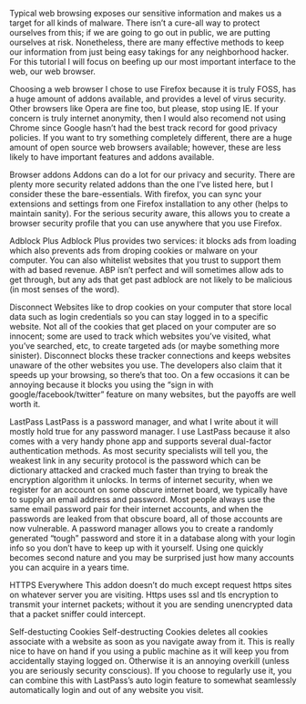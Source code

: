 
Typical web browsing exposes our sensitive information and makes us a target for all kinds of malware. There isn’t a cure-all way to protect ourselves from this; if we are going to go out in public, we are putting ourselves at risk. Nonetheless, there are many effective methods to keep our information from just being easy takings for any neighborhood hacker. For this tutorial I will focus on beefing up our most important interface to the web, our web browser.

Choosing a web browser
I chose to use Firefox because it is truly FOSS, has a huge amount of addons available, and provides a level of virus security. Other browsers like Opera are fine too, but please, stop using IE. If your concern is truly internet anonymity, then I would also recomend not using Chrome since Google hasn’t had the best track record for good privacy policies. If you want to try something completely different, there are a huge amount of open source web browsers available; however, these are less likely to have important features and addons available.

Browser addons
Addons can do a lot for our privacy and security. There are plenty more security related addons than the one I’ve listed here, but I consider these the bare-essentials. With firefox, you can sync your extensions and settings from one Firefox installation to any other (helps to maintain sanity). For the serious security aware, this allows you to create a browser security profile that you can use anywhere that you use Firefox.

Adblock Plus
Adblock Plus provides two services: it blocks ads from loading which also prevents ads from droping cookies or malware on your computer. You can also whitelist websites that you trust to support them with ad based revenue. ABP isn’t perfect and will sometimes allow ads to get through, but any ads that get past adblock are not likely to be malicious (in most senses of the word).

Disconnect
Websites like to drop cookies on your computer that store local data such as login credentials so you can stay logged in to a specific website. Not all of the cookies that get placed on your computer are so innocent; some are used to track which websites you’ve visited, what you’ve searched, etc, to create targeted ads (or maybe something more sinister). Disconnect blocks these tracker connections and keeps websites unaware of the other websites you use. The developers also claim that it speeds up your browsing, so there’s that too. On a few occasions it can be annoying because it blocks you using the “sign in with google/facebook/twitter” feature on many websites, but the payoffs are well worth it.

LastPass
LastPass is a password manager, and what I write about it will mostly hold true for any password manager. I use LastPass because it also comes with a very handy phone app and supports several dual-factor authentication methods. As most security specialists will tell you, the weakest link in any security protocol is the password which can be dictionary attacked and cracked much faster than trying to break the encryption algorithm it unlocks. In terms of internet security, when we register for an account on some obscure internet board, we typically have to supply an email address and password. Most people always use the same email password pair for their internet accounts, and when the passwords are leaked from that obscure board, all of those accounts are now vulnerable. A password manager allows you to create a randomly generated “tough” password and store it in a database along with your login info so you don’t have to keep up with it yourself. Using one quickly becomes second nature and you may be surprised just how many accounts you can acquire in a years time.

HTTPS Everywhere
This addon doesn’t do much except request https sites on whatever server you are visiting. Https uses ssl and tls encryption to transmit your internet packets; without it you are sending unencrypted data that a packet sniffer could intercept.

Self-destucting Cookies
Self-destructing Cookies deletes all cookies associate with a website as soon as you navigate away from it. This is really nice to have on hand if you using a public machine as it will keep you from accidentally staying logged on. Otherwise it is an annoying overkill (unless you are seriously security conscious). If you choose to regularly use it, you can combine this with LastPass’s auto login feature to somewhat seamlessly automatically login and out of any website you visit.
